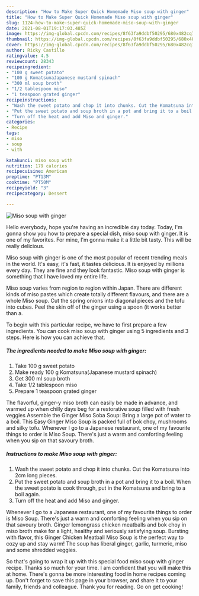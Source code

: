 ```yaml
---
description: "How to Make Super Quick Homemade Miso soup with ginger"
title: "How to Make Super Quick Homemade Miso soup with ginger"
slug: 1124-how-to-make-super-quick-homemade-miso-soup-with-ginger
date: 2021-08-01T19:17:03.485Z
image: https://img-global.cpcdn.com/recipes/8f63fa9ddbf50295/680x482cq70/miso-soup-with-ginger-recipe-main-photo.jpg
thumbnail: https://img-global.cpcdn.com/recipes/8f63fa9ddbf50295/680x482cq70/miso-soup-with-ginger-recipe-main-photo.jpg
cover: https://img-global.cpcdn.com/recipes/8f63fa9ddbf50295/680x482cq70/miso-soup-with-ginger-recipe-main-photo.jpg
author: Ricky Castillo
ratingvalue: 4.5
reviewcount: 28343
recipeingredient:
- "100 g sweet potato"
- "100 g KomatsunaJapanese mustard spinach"
- "300 ml soup broth"
- "1/2 tablespoon miso"
- "1 teaspoon grated ginger"
recipeinstructions:
- "Wash the sweet potato and chop it into chunks. Cut the Komatsuna into 2cm long pieces."
- "Put the sweet potato and soup broth in a pot and bring it to a boil. When the sweet potato is cook through, put in the Komatsuna and bring to a boil again."
- "Turn off the heat and add Miso and ginger."
categories:
- Recipe
tags:
- miso
- soup
- with

katakunci: miso soup with 
nutrition: 179 calories
recipecuisine: American
preptime: "PT13M"
cooktime: "PT50M"
recipeyield: "3"
recipecategory: Dessert

---
```



![Miso soup with ginger](https://img-global.cpcdn.com/recipes/8f63fa9ddbf50295/680x482cq70/miso-soup-with-ginger-recipe-main-photo.jpg)

Hello everybody, hope you're having an incredible day today. Today, I'm gonna show you how to prepare a special dish, miso soup with ginger. It is one of my favorites. For mine, I'm gonna make it a little bit tasty. This will be really delicious.

Miso soup with ginger is one of the most popular of recent trending meals in the world. It's easy, it's fast, it tastes delicious. It is enjoyed by millions every day. They are fine and they look fantastic. Miso soup with ginger is something that I have loved my entire life.

Miso soup varies from region to region within Japan. There are different kinds of miso pastes which create totally different flavours, and there are a whole Miso soup. Cut the spring onions into diagonal pieces and the tofu into cubes. Peel the skin off of the ginger using a spoon (it works better than a.


To begin with this particular recipe, we have to first prepare a few ingredients. You can cook miso soup with ginger using 5 ingredients and 3 steps. Here is how you can achieve that.

<!--inarticleads1-->

##### The ingredients needed to make Miso soup with ginger:

1. Take 100 g sweet potato
1. Make ready 100 g Komatsuna(Japanese mustard spinach)
1. Get 300 ml soup broth
1. Take 1/2 tablespoon miso
1. Prepare 1 teaspoon grated ginger


The flavorful, ginger-y miso broth can easily be made in advance, and warmed up when chilly days beg for a restorative soup filled with fresh veggies Assemble the Ginger Miso Soba Soup: Bring a large pot of water to a boil. This Easy Ginger Miso Soup is packed full of bok choy, mushrooms and silky tofu. Whenever I go to a Japanese restaurant, one of my favourite things to order is Miso Soup. There&#39;s just a warm and comforting feeling when you sip on that savoury broth. 

<!--inarticleads2-->

##### Instructions to make Miso soup with ginger:

1. Wash the sweet potato and chop it into chunks. Cut the Komatsuna into 2cm long pieces.
1. Put the sweet potato and soup broth in a pot and bring it to a boil. When the sweet potato is cook through, put in the Komatsuna and bring to a boil again.
1. Turn off the heat and add Miso and ginger.


Whenever I go to a Japanese restaurant, one of my favourite things to order is Miso Soup. There&#39;s just a warm and comforting feeling when you sip on that savoury broth. Ginger lemongrass chicken meatballs and bok choy in miso broth make for a light, healthy and seriously satisfying soup. Bursting with flavor, this Ginger Chicken Meatball Miso Soup is the perfect way to cozy up and stay warm! The soup has liberal ginger, garlic, turmeric, miso and some shredded veggies. 

So that's going to wrap it up with this special food miso soup with ginger recipe. Thanks so much for your time. I am confident that you will make this at home. There's gonna be more interesting food in home recipes coming up. Don't forget to save this page in your browser, and share it to your family, friends and colleague. Thank you for reading. Go on get cooking!
